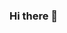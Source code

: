 ### Hi there 👋

<!--


- 🌱 I’m currently learning Python, Java Script, Django
- 👯 I’m looking to collaborate on web develop projects (frontend and backend)
- 🤔 I’m looking for help with JS frameworks
- 📫 How to reach me: https://www.linkedin.com/in/ppaluch/

-->
